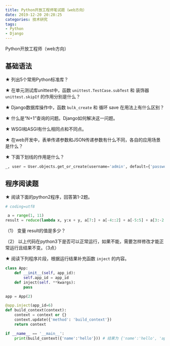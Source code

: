 ```yaml
---
title: Python开放工程师笔试题（web方向）
date: 2019-12-20 20:28:25
categories: 技术研究
tags:
- Python
- Django
---
```


Python开放工程师（web方向）

<!-- more -->

## 基础语法

★ 列出5个常用Python标准库？

★ 在单元测试库unittest中，函数 `unittest.TestCase.subTest` 和 装饰器 `unittest.skipIf` 的作用分别是什么？

★ Django数据库操作中，函数 `bulk_create` 和 循环 save 在用法上有什么区别？

★ 什么是“N+1”查询的问题。Django如何解决这一问题。

★ WSGI和ASGI有什么相同点和不同点。

★ 在web开发中，表单传递参数和JSON传递参数有什么不同，各自的应用场景是什么？

★ 下面下划线的作用是什么？

```python
_, user = User.objects.get_or_create(username='admin', default={'password':'123456', 'last_updated': '2019-10-23 08:00:00'})
```

## 程序阅读题

★ 阅读下面的python2程序，回答第1-2题。
```python
# coding=utf8

 a = range(1, 11)
result = reduce(lambda x, y:x + y, a[7:] + a[-4::2] + a[-5:5] + a[3:-2:4])  / 10
```
（1） 变量 result的值是多少？

（2） 以上代码在python3下是否可以正常运行，如果不能，需要怎样修改才能正常运行且结果不变。（3点）


★ 阅读下列程序片段，根据运行结果补充函数 `inject` 的内容。

```python
class App:
    def __init__(self, app_id):
        self.app_id = app_id
    def inject(self. **kwargs):
        pass

app = App(2)

@app.inject(app_id=6)
def build_context(context):
    context = context or {}
    context.update({'method': 'build_context'})
    return context

if __name__ == '__main__':
    print(build_context({'name':'hello'})) # 结果为 {'name':'hello', 'app_id': 6, 'method': 'build_context'}
```
